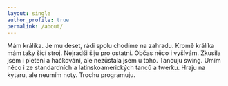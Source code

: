 ```yaml
---
layout: single
author_profile: true
permalink: /about/
---
```

Mám králíka. Je mu deset, rádi spolu chodíme na zahradu.
Kromě králíka mám taky šicí stroj.
Nejradši šiju pro ostatní.
Občas něco i vyšívám.
Zkusila jsem i pletení a háčkování, ale nezůstala jsem u toho.
Tancuju swing. Umím něco i ze standardních a latinskoamerických tanců a twerku.
Hraju na kytaru, ale neumím noty.
Trochu programuju.
